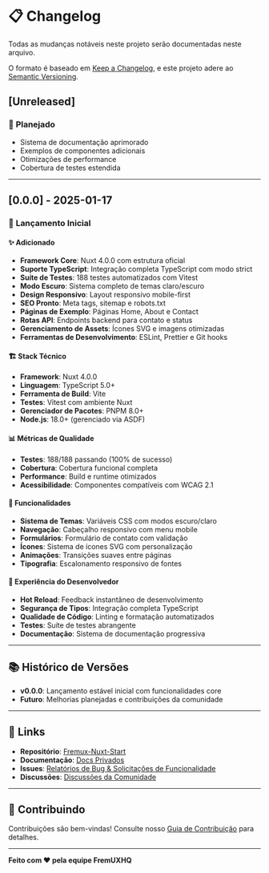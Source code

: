 # 📋 Changelog

Todas as mudanças notáveis neste projeto serão documentadas neste arquivo.

O formato é baseado em [Keep a Changelog](https://keepachangelog.com/en/1.0.0/),
e este projeto adere ao [Semantic Versioning](https://semver.org/spec/v2.0.0.html).

## [Unreleased]

### 🔮 **Planejado**
- Sistema de documentação aprimorado
- Exemplos de componentes adicionais
- Otimizações de performance
- Cobertura de testes estendida

---

## [0.0.0] - 2025-01-17

### 🎉 **Lançamento Inicial**

#### ✨ **Adicionado**
- **Framework Core**: Nuxt 4.0.0 com estrutura oficial
- **Suporte TypeScript**: Integração completa TypeScript com modo strict
- **Suíte de Testes**: 188 testes automatizados com Vitest
- **Modo Escuro**: Sistema completo de temas claro/escuro
- **Design Responsivo**: Layout responsivo mobile-first
- **SEO Pronto**: Meta tags, sitemap e robots.txt
- **Páginas de Exemplo**: Páginas Home, About e Contact
- **Rotas API**: Endpoints backend para contato e status
- **Gerenciamento de Assets**: Ícones SVG e imagens otimizadas
- **Ferramentas de Desenvolvimento**: ESLint, Prettier e Git hooks

#### 🏗️ **Stack Técnico**
- **Framework**: Nuxt 4.0.0
- **Linguagem**: TypeScript 5.0+
- **Ferramenta de Build**: Vite
- **Testes**: Vitest com ambiente Nuxt
- **Gerenciador de Pacotes**: PNPM 8.0+
- **Node.js**: 18.0+ (gerenciado via ASDF)

#### 📊 **Métricas de Qualidade**
- **Testes**: 188/188 passando (100% de sucesso)
- **Cobertura**: Cobertura funcional completa
- **Performance**: Build e runtime otimizados
- **Acessibilidade**: Componentes compatíveis com WCAG 2.1

#### 🎨 **Funcionalidades**
- **Sistema de Temas**: Variáveis CSS com modos escuro/claro
- **Navegação**: Cabeçalho responsivo com menu mobile
- **Formulários**: Formulário de contato com validação
- **Ícones**: Sistema de ícones SVG com personalização
- **Animações**: Transições suaves entre páginas
- **Tipografia**: Escalonamento responsivo de fontes

#### 🔧 **Experiência do Desenvolvedor**
- **Hot Reload**: Feedback instantâneo de desenvolvimento
- **Segurança de Tipos**: Integração completa TypeScript
- **Qualidade de Código**: Linting e formatação automatizados
- **Testes**: Suíte de testes abrangente
- **Documentação**: Sistema de documentação progressiva

---

## 📚 **Histórico de Versões**

- **v0.0.0**: Lançamento estável inicial com funcionalidades core
- **Futuro**: Melhorias planejadas e contribuições da comunidade

---

## 🔗 **Links**

- **Repositório**: [Fremux-Nuxt-Start](https://github.com/FremUXHQ/Fremux-Nuxt-Start)
- **Documentação**: [Docs Privados](https://github.com/FremUXHQ/Fremux-Nuxt-Start_p)
- **Issues**: [Relatórios de Bug & Solicitações de Funcionalidade](https://github.com/FremUXHQ/Fremux-Nuxt-Start/issues)
- **Discussões**: [Discussões da Comunidade](https://github.com/FremUXHQ/Fremux-Nuxt-Start/discussions)

---

## 🤝 **Contribuindo**

Contribuições são bem-vindas! Consulte nosso [Guia de Contribuição](https://github.com/FremUXHQ/Fremux-Nuxt-Start_p/blob/main/doc/contributing.md) para detalhes.

---

**Feito com ❤️ pela equipe FremUXHQ**
